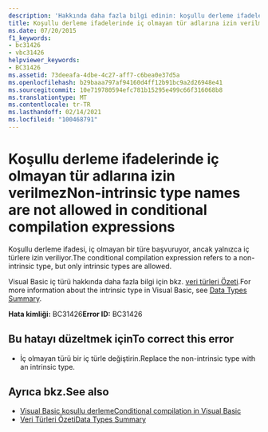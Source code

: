 ```yaml
---
description: 'Hakkında daha fazla bilgi edinin: koşullu derleme ifadelerinde iç olmayan tür adlarına izin verilmez'
title: Koşullu derleme ifadelerinde iç olmayan tür adlarına izin verilmez
ms.date: 07/20/2015
f1_keywords:
- bc31426
- vbc31426
helpviewer_keywords:
- BC31426
ms.assetid: 73deeafa-4dbe-4c27-aff7-c6bea0e37d5a
ms.openlocfilehash: b29baaa797af94160d4ff12b91bc9a2d26948e41
ms.sourcegitcommit: 10e719780594efc781b15295e499c66f316068b8
ms.translationtype: MT
ms.contentlocale: tr-TR
ms.lasthandoff: 02/14/2021
ms.locfileid: "100468791"
---
```

# <a name="non-intrinsic-type-names-are-not-allowed-in-conditional-compilation-expressions"></a><span data-ttu-id="92664-103">Koşullu derleme ifadelerinde iç olmayan tür adlarına izin verilmez</span><span class="sxs-lookup"><span data-stu-id="92664-103">Non-intrinsic type names are not allowed in conditional compilation expressions</span></span>

<span data-ttu-id="92664-104">Koşullu derleme ifadesi, iç olmayan bir türe başvuruyor, ancak yalnızca iç türlere izin veriliyor.</span><span class="sxs-lookup"><span data-stu-id="92664-104">The conditional compilation expression refers to a non-intrinsic type, but only intrinsic types are allowed.</span></span>  
  
 <span data-ttu-id="92664-105">Visual Basic iç türü hakkında daha fazla bilgi için bkz. [veri türleri Özeti](../language-reference/keywords/data-types-summary.md).</span><span class="sxs-lookup"><span data-stu-id="92664-105">For more information about the intrinsic type in Visual Basic, see [Data Types Summary](../language-reference/keywords/data-types-summary.md).</span></span>  
  
 <span data-ttu-id="92664-106">**Hata kimliği:** BC31426</span><span class="sxs-lookup"><span data-stu-id="92664-106">**Error ID:** BC31426</span></span>  
  
## <a name="to-correct-this-error"></a><span data-ttu-id="92664-107">Bu hatayı düzeltmek için</span><span class="sxs-lookup"><span data-stu-id="92664-107">To correct this error</span></span>  
  
- <span data-ttu-id="92664-108">İç olmayan türü bir iç türle değiştirin.</span><span class="sxs-lookup"><span data-stu-id="92664-108">Replace the non-intrinsic type with an intrinsic type.</span></span>  
  
## <a name="see-also"></a><span data-ttu-id="92664-109">Ayrıca bkz.</span><span class="sxs-lookup"><span data-stu-id="92664-109">See also</span></span>

- [<span data-ttu-id="92664-110">Visual Basic koşullu derleme</span><span class="sxs-lookup"><span data-stu-id="92664-110">Conditional compilation in Visual Basic</span></span>](../programming-guide/program-structure/conditional-compilation.md)
- [<span data-ttu-id="92664-111">Veri Türleri Özeti</span><span class="sxs-lookup"><span data-stu-id="92664-111">Data Types Summary</span></span>](../language-reference/keywords/data-types-summary.md)
